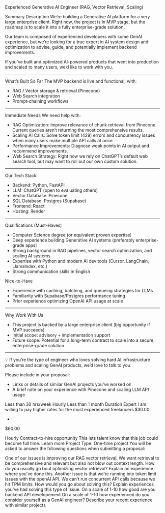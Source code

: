 Experienced Generative AI Engineer (RAG, Vector Retrieval, Scaling)


Summary
Description
We’re building a Generative AI platform for a very large enterprise client. Right now, the project is in MVP stage, but the roadmap is to scale it into a fully enterprise-grade solution.

Our team is composed of experienced developers with some GenAI experience, but we’re looking for a true expert in AI system design and optimization to advise, guide, and potentially implement backend improvements.

If you’ve built and optimized AI-powered products that went into production and scaled to many users, we’d like to work with you.

---

What’s Built So Far
The MVP backend is live and functional, with:

* RAG / Vector storage & retrieval (Pinecone)
* Web Search integration
* Prompt-chaining workflows

---

Immediate Needs
We need help with:

* RAG Optimization: Improve relevance of chunk retrieval from Pinecone. Current queries aren’t returning the most comprehensive results.
* Scaling AI Calls: Solve token limit (429) errors and concurrency issues when many users make multiple API calls at once.
* Performance Improvements: Diagnose weak points in AI output and recommend improvements.
* Web Search Strategy: Right now we rely on ChatGPT’s default web search tool, but may want to roll out our own custom solution.

---

Our Tech Stack

* Backend: Python, FastAPI
* LLM: ChatGPT (open to evaluating others)
* Vector Database: Pinecone
* SQL Database: Postgres (Supabase)
* Frontend: React
* Hosting: Render

---

Qualifications (Must-Haves)

* Computer Science degree (or equivalent proven expertise)
* Deep experience building Generative AI systems (preferably enterprise-grade apps)
* Strong background in RAG pipelines, vector search optimization, and scaling AI systems
* Expertise with Python and modern AI dev tools (Cursor, LangChain, LlamaIndex, etc.)
* Strong communication skills in English

Nice-to-Have

* Experience with caching, batching, and queueing strategies for LLMs
* Familiarity with Supabase/Postgres performance tuning
* Prior experience optimizing OpenAI API usage at scale

---

Why Work With Us

* This project is backed by a large enterprise client (big opportunity if MVP succeeds)
* Initial scope: advisory + implementation support
* Future scope: Potential for a long-term contract to scale into a secure, enterprise-grade solution

---

💡 If you’re the type of engineer who loves solving hard AI infrastructure problems and scaling GenAI products, we’d love to talk to you.

Please include in your proposal:

* Links or details of similar GenAI projects you’ve worked on
* A brief note on your experience with Pinecone and scaling LLM API usage

Less than 30 hrs/week
Hourly
Less than 1 month
Duration
Expert
I am willing to pay higher rates for the most experienced freelancers
$30.00

-

$60.00

Hourly
Contract-to-hire opportunity
This lets talent know that this job could become full time.
Learn more
Project Type: One-time project
You will be asked to answer the following questions when submitting a proposal:

One of our issues is improving our RAG vector retrieval. We want retrieval to be comprehensive and relevant but also not blow out context length. How do you usually go bout optimizing vector retrieval? Explain an experience where you've done this.
Another issue is that we're running into token limit issues with the openAI API. We can't run concurrent API calls because we hit TPM limits. How would you go about solving this? Explain experiences you've had solving this type of issue.
On a scale of 1-10 how good are you backend API developement
On a scale of 1-10 how experienced do you consider yourself as a GenAI engineer?
Describe your recent experience with similar projects